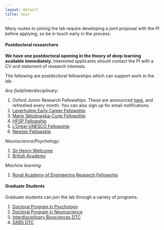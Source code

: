 ```yaml
---
layout: default
title: Join
---
```




Many routes to joining the lab require developing a joint proposal with the PI before applying, so be in touch early in the process.


#### Postdoctoral researchers


**We have one postdoctoral opening in the theory of deep learning available immediately.** Interested applicants should contact the PI with a CV and statement of research interests.


The following are postdoctoral fellowships which can support work in the lab.

*Any field/interdisciplinary:*
1. Oxford Junior Research Fellowships. These are announced [here](https://gazette.web.ox.ac.uk/current-jobs-and-vacancies), and refreshed every month. You can also sign up for email notifications.  
2. [Leverhulme Early Career Fellowship](https://www.leverhulme.ac.uk/early-career-fellowships)
3. [Marie Skłodowska-Curie Fellowship](https://ec.europa.eu/research/mariecurieactions/actions/individual-fellowships_en) 
4. [HFSP Fellowship](https://www.hfsp.org/funding/hfsp-funding/postdoctoral-fellowships)
5. [L’Oréal-UNESCO Fellowship](https://www.forwomeninscience.com/en/fellowships/563719035)
6. [Newton Fellowship](https://royalsociety.org/grants-schemes-awards/grants/newton-international/) 


*Neuroscience/Psychology:*
1. [Sir Henry Wellcome](https://wellcome.ac.uk/funding/sir-henry-wellcome-postdoctoral-fellowships)
2. [British Academy](https://www.thebritishacademy.ac.uk/funding/british-academy-postdoctoral-fellowships)

*Machine learning:*
1. [Royal Academy of Engineering Research Fellowship](https://www.raeng.org.uk/grants-and-prizes/grants/support-for-research/raeng-research-fellowship/how-to-apply)




#### Graduate Students

Graduate students can join the lab through a variety of programs.
1. [Doctoral Program in Psychology](https://www.psy.ox.ac.uk/study/graduate/dphil_EP)
2. [Doctoral Program in Neuroscience](https://www.neuroscience.ox.ac.uk/1-plus-3-Doctoral-Programme-in-Neuroscience)
3. [Interdisciplinary Biosciences DTC](http://www.biodtp.ox.ac.uk/dtc.html)
4. [SABS DTC](https://www.ox.ac.uk/admissions/graduate/courses/sustainable-approaches-biomedical-science?wssl=1)